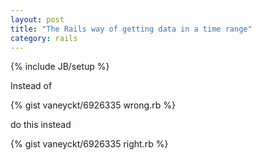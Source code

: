 ```yaml
---
layout: post
title: "The Rails way of getting data in a time range"
category: rails
---
```

{% include JB/setup %}

Instead of

{% gist vaneyckt/6926335 wrong.rb %}

do this instead

{% gist vaneyckt/6926335 right.rb %}
